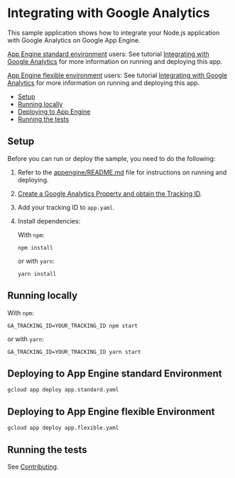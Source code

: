 # Integrating with Google Analytics

This sample application shows how to integrate your Node.js application with
Google Analytics on Google App Engine.

[App Engine standard environment][appengine-std] users: See tutorial [Integrating with Google Analytics][std-tutorial] for more information on running and deploying this app.

[App Engine flexible environment][appengine-flex] users: See tutorial [Integrating with Google Analytics][flex-tutorial] for more information on running and deploying this app.

* [Setup](#setup)
* [Running locally](#running-locally)
* [Deploying to App Engine](#deploying-to-app-engine)
* [Running the tests](#running-the-tests)

## Setup

Before you can run or deploy the sample, you need to do the following:

1.  Refer to the [appengine/README.md][readme] file for instructions on
    running and deploying.
1.  [Create a Google Analytics Property and obtain the Tracking ID][tracking].
1.  Add your tracking ID to `app.yaml`.
1.  Install dependencies:

    With `npm`:

        npm install

    or with `yarn`:

        yarn install

## Running locally

With `npm`:

    GA_TRACKING_ID=YOUR_TRACKING_ID npm start

or with `yarn`:

    GA_TRACKING_ID=YOUR_TRACKING_ID yarn start

## Deploying to App Engine standard Environment

```
gcloud app deploy app.standard.yaml
```

## Deploying to App Engine flexible Environment

```
gcloud app deploy app.flexible.yaml
```


## Running the tests

See [Contributing][contributing].

[appengine-flex]: https://cloud.google.com/appengine/docs/flexible/nodejs
[appengine-std]: https://cloud.google.com/appengine/docs/standard/nodejs
[flex-tutorial]: https://cloud.google.com/appengine/docs/flexible/nodejs/integrating-with-analytics
[std-tutorial]: https://cloud.google.com/appengine/docs/standard/nodejs/integrating-with-analytics
[readme]: ../README.md
[tracking]: https://support.google.com/analytics/answer/1042508
[contributing]: https://github.com/GoogleCloudPlatform/nodejs-docs-samples/blob/master/CONTRIBUTING.md
